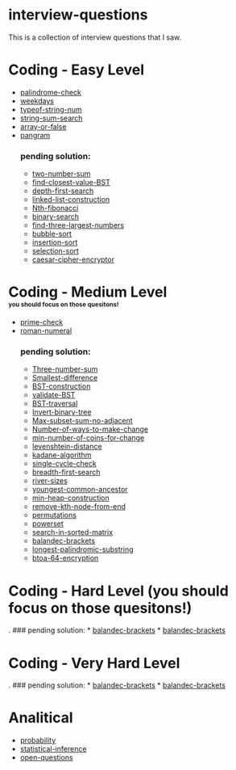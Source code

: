 # interview-questions
This is a collection of interview questions that I saw.

# Coding - Easy Level
* [palindrome-check](../master/coding/easy-level/palindrome-check/palindrome-check.js)
* [weekdays](../master/coding/easy-level/weekdays/weekdays.js)
* [typeof-string-num](../master/coding/easy-level/typeof-string-num/typeof-string-sum.js)
* [string-sum-search](../master/coding/easy-level/string-sum-search/string-sum-search.js)
* [array-or-false](../master/coding/easy-level/array-or-false/array-or-false.js)
* [pangram](../master/coding/easy-level/pangram/pangram.js)
    ### pending solution:
    * [two-number-sum]()
    * [find-closest-value-BST]()
    * [depth-first-search]()
    * [linked-list-construction]()
    * [Nth-fibonacci]()
    * [binary-search]()
    * [find-three-largest-numbers]()
    * [bubble-sort]()
    * [insertion-sort]()
    * [selection-sort]()
    * [caesar-cipher-encryptor]()

# Coding - Medium Level <br/> <span style="font-size: 12px !important;">you should focus on those quesitons!</span>
* [prime-check](../master/coding/easy-level/prime-number/prime-number.js)
* [roman-numeral](../master/coding/hard-level/roman-numeral/romanNum.js)
    ### pending solution:
    * [Three-number-sum]()
    * [Smallest-difference]()
    * [BST-construction]()
    * [validate-BST]()
    * [BST-traversal]()
    * [Invert-binary-tree]()
    * [Max-subset-sum-no-adjacent]()
    * [Number-of-ways-to-make-change]()
    * [min-number-of-coins-for-change]()
    * [levenshtein-distance]()
    * [kadane-algorithm]()
    * [single-cycle-check]()
    * [breadth-first-search]()
    * [river-sizes]()
    * [youngest-common-ancestor]()
    * [min-heap-construction]()
    * [remove-kth-node-from-end]()
    * [permutations]()
    * [powerset]()
    * [search-in-sorted-matrix]()
    * [balandec-brackets]()
    * [longest-palindromic-substring]()
    * [btoa-64-encryption]()

# Coding - Hard Level (you should focus on those quesitons!)
.
    ### pending solution:
    * [balandec-brackets]()
    * [balandec-brackets]()

# Coding - Very Hard Level
.
    ### pending solution:
    * [balandec-brackets]()
    * [balandec-brackets]()


# Analitical
* [probability](../master/analytical/probability/probability.md)
* [statistical-inference](../master/analytical/probability/statistical-inference.md)
* [open-questions](../master/analytical/open/open-questions.md)